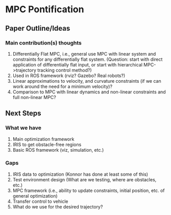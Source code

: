 # MPC Pontification

## Paper Outline/Ideas

### Main contribution(s) thoughts
1) Differentially Flat MPC, i.e., general use MPC with linear system and constraints for any differentially flat system. (Question: start with direct application of differentially flat input, or start with hierarchical MPC->trajectory tracking control method?)
2) Used in ROS framework (rviz? Gazebo? Real robots?)
3) Linear approximations to velocity, and curvature constraints (if we can work around the need for a minimum velocity)?
4) Comparison to MPC with linear dynamics and non-linear constraints and full non-linear MPC?

## Next Steps
### What we have
1) Main optimization framework
2) IRIS to get obstacle-free regions
3) Basic ROS framework (viz, simulation, etc.)

### Gaps
1) IRIS data to optimization (Konnor has done at least some of this)
2) Test environment design (What are we testing, where are obstacles, etc.)
3) MPC framework (i.e., ability to update constraints, initial position, etc. of general optimization)
4) Transfer control to vehicle
5) What do we use for the desired trajectory?
